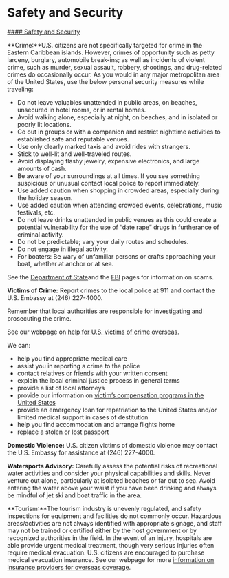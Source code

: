 # Safety and Security

[#### Safety and Security](javascript:void(0); "Safety and Security")

**Crime:**U.S. citizens are not specifically targeted for crime in the Eastern Caribbean islands. However, crimes of opportunity such as petty larceny, burglary, automobile break-ins; as well as incidents of violent crime, such as murder, sexual assault, robbery, shootings, and drug-related crimes do occasionally occur. As you would in any major metropolitan area of the United States, use the below personal security measures while traveling:

* Do not leave valuables unattended in public areas, on beaches, unsecured in hotel rooms, or in rental homes.
* Avoid walking alone, especially at night, on beaches, and in isolated or poorly lit locations.
* Go out in groups or with a companion and restrict nighttime activities to established safe and reputable venues.
* Use only clearly marked taxis and avoid rides with strangers.
* Stick to well-lit and well-traveled routes.
* Avoid displaying flashy jewelry, expensive electronics, and large amounts of cash.
* Be aware of your surroundings at all times. If you see something suspicious or unusual contact local police to report immediately.
* Use added caution when shopping in crowded areas, especially during the holiday season.
* Use added caution when attending crowded events, celebrations, music festivals, etc.
* Do not leave drinks unattended in public venues as this could create a potential vulnerability for the use of “date rape” drugs in furtherance of criminal activity.
* Do not be predictable; vary your daily routes and schedules.
* Do not engage in illegal activity.
* For boaters: Be wary of unfamiliar persons or crafts approaching your boat, whether at anchor or at sea.

See the [Department of State](http://travel.state.gov/content/passports/en/emergencies/scams.html)and the [FBI](https://travel.state.gov/content/travel/en/international-travel/International-Travel-Country-Information-Pages/Anguilla.html#ExternalPopup) pages for information on scams.

**Victims of Crime:** Report crimes to the local police at 911 and contact the U.S. Embassy at (246) 227-4000.

Remember that local authorities are responsible for investigating and prosecuting the crime.  
  
See our webpage on [help for U.S. victims of crime overseas](https://travel.state.gov/content/travel/en/international-travel/emergencies/crime.html).

We can:

* help you find appropriate medical care
* assist you in reporting a crime to the police
* contact relatives or friends with your written consent
* explain the local criminal justice process in general terms
* provide a list of local attorneys
* provide our information on [victim’s compensation programs in the United States](https://travel.state.gov/content/travel/en/international-travel/emergencies/crime.html)
* provide an emergency loan for repatriation to the United States and/or limited medical support in cases of destitution
* help you find accommodation and arrange flights home
* replace a stolen or lost passport

**Domestic Violence:** U.S. citizen victims of domestic violence may contact the U.S. Embassy for assistance at (246) 227-4000.

**Watersports Advisory:** Carefully assess the potential risks of recreational water activities and consider your physical capabilities and skills. Never venture out alone, particularly at isolated beaches or far out to sea. Avoid entering the water above your waist if you have been drinking and always be mindful of jet ski and boat traffic in the area.

**Tourism:**The tourism industry is unevenly regulated, and safety inspections for equipment and facilities do not commonly occur. Hazardous areas/activities are not always identified with appropriate signage, and staff may not be trained or certified either by the host government or by recognized authorities in the field. In the event of an injury, hospitals are able provide urgent medical treatment, though very serious injuries often require medical evacuation. U.S. citizens are encouraged to purchase medical evacuation insurance. See our webpage for more [information on insurance providers for overseas coverage](http://travel.state.gov/content/passports/en/go/health/insurance-providers.html "Insurance Providers for Overseas Coverage").
